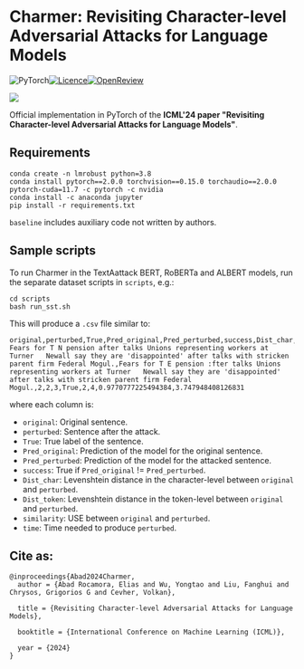 # Charmer: Revisiting Character-level Adversarial Attacks for Language Models

![PyTorch](https://img.shields.io/badge/PyTorch-%23EE4C2C.svg?style=for-the-badge&logo=PyTorch&logoColor=white)[![Licence](https://img.shields.io/badge/MIT_License-lightgreen?style=for-the-badge)](./LICENSE)[![OpenReview](https://img.shields.io/badge/OpenReview-8C1B13?style=for-the-badge)](https://openreview.net/forum?id=AZWqXfM6z9)

![](schematic.png)

Official implementation in PyTorch of the **ICML'24 paper "Revisiting Character-level Adversarial Attacks for Language Models"**.

## Requirements
```
conda create -n lmrobust python=3.8
conda install pytorch==2.0.0 torchvision==0.15.0 torchaudio==2.0.0 pytorch-cuda=11.7 -c pytorch -c nvidia
conda install -c anaconda jupyter
pip install -r requirements.txt
```
`baseline` includes auxiliary code not written by authors.

## Sample scripts

To run Charmer in the TextAattack BERT, RoBERTa and ALBERT models, run the separate dataset scripts in `scripts`, e.g.:
```
cd scripts
bash run_sst.sh
```
This will produce a `.csv` file similar to:
```
original,perturbed,True,Pred_original,Pred_perturbed,success,Dist_char,Dist_token,similarity,time
Fears for T N pension after talks Unions representing workers at Turner   Newall say they are 'disappointed' after talks with stricken parent firm Federal Mogul.,Fears for T E pension :fter talks Unions representing workers at Turner   Newall say they are 'disappointed' after talks with stricken parent firm Federal Mogul.,2,2,3,True,2,4,0.9770777225494384,3.747948408126831
```

where each column is:
- `original`: Original sentence.
- `perturbed`: Sentence after the attack.
- `True`: True label of the sentence.
- `Pred_original`: Prediction of the model for the original sentence.
- `Pred_perturbed`: Prediction of the model for the attacked sentence.
- `success`: True if `Pred_original` != `Pred_perturbed`.
- `Dist_char`: Levenshtein distance in the character-level between `original` and `perturbed`.
- `Dist_token`: Levenshtein distance in the token-level between `original` and `perturbed`.
- `similarity`: USE between `original` and `perturbed`.
- `time`: Time needed to produce `perturbed`.

## Cite as:

```
@inproceedings{Abad2024Charmer,
  author = {Abad Rocamora, Elias and Wu, Yongtao and Liu, Fanghui and Chrysos, Grigorios G and Cevher, Volkan},

  title = {Revisiting Character-level Adversarial Attacks for Language Models},

  booktitle = {International Conference on Machine Learning (ICML)},

  year = {2024}
}
```
